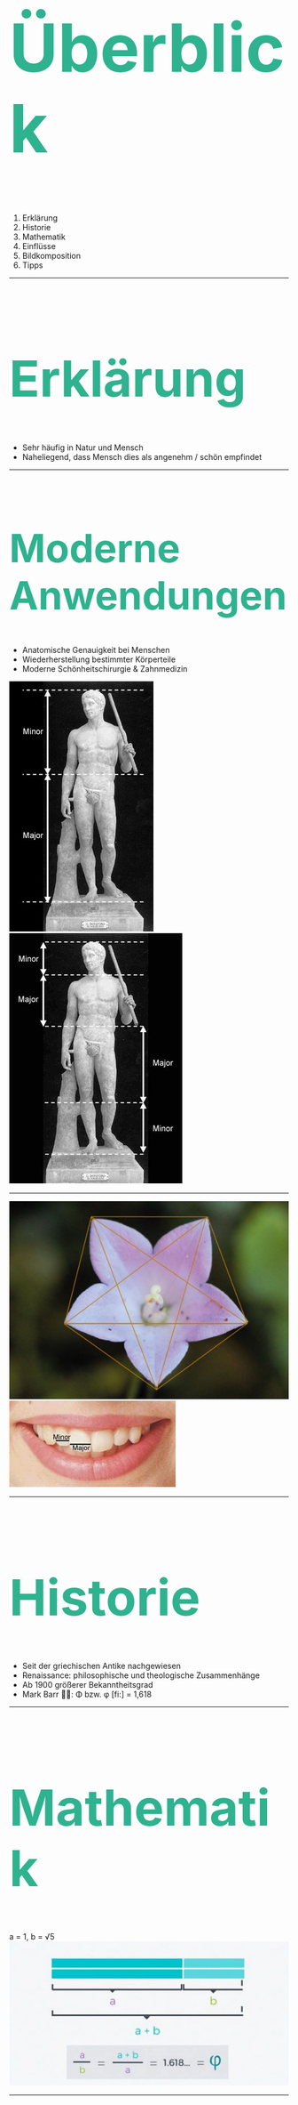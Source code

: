 <h1 style="color:rgb(47, 178, 143); font-size: 120px;">Überblick</h1>

1. Erklärung
2. Historie
3. Mathematik
4. Einflüsse
5. Bildkomposition
6. Tipps

---
<h1 style="color:rgb(47, 178, 143); font-size: 90px;">Erklärung</h1>

- Sehr häufig in Natur und Mensch
- Naheliegend, dass Mensch dies als angenehm / schön empfindet

---

<h1 style="color:rgb(47, 178, 143); font-size: 70px;">Moderne Anwendungen</h1>

- Anatomische Genauigkeit bei Menschen
- Wiederherstellung bestimmter Körperteile 
- Moderne Schönheitschirurgie & Zahnmedizin

![](images/abb10.jpg)
![](images/abb11.jpg)

---

![](images/Blume-F%C3%BCnfeck-gro%C3%9F.jpg)
![](images/abb12.jpg)

---

<h1 style="color:rgb(47, 178, 143); font-size: 90px;">Historie</h1>

- Seit der griechischen Antike nachgewiesen
- Renaissance: philosophische und theologische Zusammenhänge
- Ab 1900 größerer Bekanntheitsgrad
- Mark Barr 👨‍🔬: Φ bzw. φ [fi:] = 1,618 

---

<h1 style="color:rgb(47, 178, 143); font-size: 90px;">Mathematik</h1>

a = 1, b = √5
![](images/1goldenratio.webp)

---

<h1 style="color:rgb(47, 178, 143); font-size: 70px;">Einflüsse</h1>

- Kunst oder Architektur 
- Natur
- Mathematik


![](images/gs-calatrava.jpg)


---

<h1 style="color:rgb(47, 178, 143); font-size: 90px;">Bildkomposition</h1>

- Ein Prinzip der Bildaufteilung
- Bild wirkt besonders harmonisch und ausgewogen
- In vielen Meisterwerken anzutreffen

---

<h1 style="color:rgb(47, 178, 143); font-size: 90px;">Bildkomposition</h1>

###### 4 goldene Schnittachsen schneiden sich an 4 Bildpunkten 
###### - auch Harmoniepunkte genannt

---

![](images/geburt_venus.png)

---

![](images/geburt_venus_gs.png)

---

![](images/m_greek.jpg)

---

![](images/m_greek_gs.png)

---

![](images/m_pfau.jpg)

---

![](images/m_pfau_gs.png)

---

![](images/clock.png)

---

![](images/clock_gs.png)

---

<h1 style="color:rgb(47, 178, 143); font-size: 90px;">Drittelregel</h1>

- je 2 horizontale und vertikale Linien
- wir erhalten 9 gleich große Teile
- Schnittpunkte / Linien sind Hauptmerkmale

---

![](images/tree.png)

---

![](images/tree_gs.png)

---

![](images/bunnies_dr.jpg)

---

![](image/../images/drittelregel_haus.jpg)

---

<h1 style="color:rgb(47, 178, 143); font-size: 90px;">Tipps</h1>

##### Raster am Handy aktivieren
=> Gerade Fotos und im goldenen Schnitt